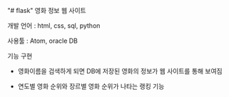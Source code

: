 "# flask" 
영화 정보 웹 사이트 

개발 언어 : html, css, sql, python

사용툴 : Atom, oracle DB

기능 구현

- 영화이름을 검색하게 되면 DB에 저장된 영화의 정보가 웹 사이트를 통해 보여짐

- 연도별 영화 순위와 장르별 영화 순위가 나타는 랭킹 기능









